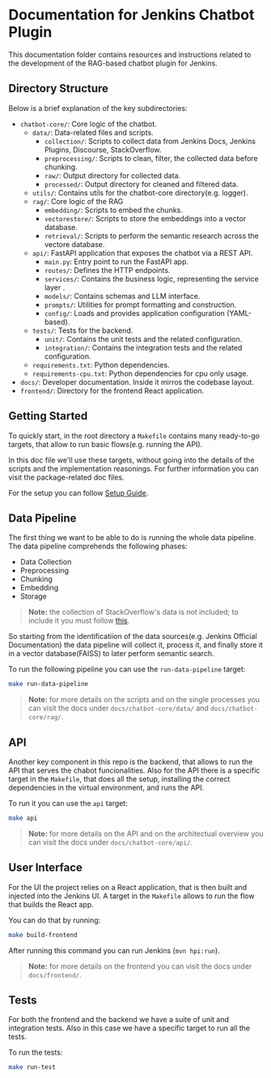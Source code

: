 # Documentation for Jenkins Chatbot Plugin

This documentation folder contains resources and instructions related to the development of the RAG-based chatbot plugin for Jenkins.

## Directory Structure

Below is a brief explanation of the key subdirectories:

- `chatbot-core/`: Core logic of the chatbot.
  - `data/`: Data-related files and scripts.
    - `collection/`: Scripts to collect data from Jenkins Docs, Jenkins Plugins, Discourse, StackOverflow.
    - `preprocessing/`: Scripts to clean, filter, the collected data before chunking.
    - `raw/`: Output directory for collected data.
    - `processed/`: Output directory for cleaned and filtered data.
  - `utils/`: Contains utils for the chatbot-core directory(e.g. logger).
  - `rag/`: Core logic of the RAG
    - `embedding/`: Scripts to embed the chunks.
    - `vectorestore/`: Scripts to store the embeddings into a vector database.
    - `retrieval/`: Scripts to perform the semantic research across the vectore database.
  - `api/`: FastAPI application that exposes the chatbot via a REST API.
    - `main.py`: Entry point to run the FastAPI app.
    - `routes/`: Defines the HTTP endpoints.
    - `services/`: Contains the business logic, representing the service layer .
    - `models/`: Contains schemas and LLM interface.
    - `prompts/`: Utilities for prompt formatting and construction.
    - `config/`: Loads and provides application configuration (YAML-based).
  - `tests/`: Tests for the backend.
    - `unit/`: Contains the unit tests and the related configuration.
    - `integration/`: Contains the integration tests and the related configuration.
  - `requirements.txt`: Python dependencies.
  - `requirements-cpu.txt`: Python dependencies for cpu only usage.
- `docs/`: Developer documentation. Inside it mirros the codebase layout.
- `frontend/`: Directory for the frontend React application.

## Getting Started

To quickly start, in the root directory a `Makefile` contains many ready-to-go targets, that allow to run basic flows(e.g. running the API).

In this doc file we'll use these targets, without going into the details of the scripts and the implementation reasonings. For further information you can visit the package-related doc files.

For the setup you can follow [Setup Guide](setup.md).

## Data Pipeline

The first thing we want to be able to do is running the whole data pipeline. The data pipeline comprehends the following phases:
- Data Collection
- Preprocessing
- Chunking
- Embedding
- Storage

> **Note:** the collection of StackOverflow's data is not included; to include it you must follow [this](chatbot-core/data/collection.md).

So starting from the identificatiion of the data sources(e.g. Jenkins Official Documentation) the data pipeline will collect it, process it, and finally store it in a vector database(FAISS) to later perform semantic search.

To run the following pipeline you can use the `run-data-pipeline` target:
```bash
make run-data-pipeline
```

> **Note:** for more details on the scripts and on the single processes you can visit the docs under `docs/chatbot-core/data/` and `docs/chatbot-core/rag/`.

## API

Another key component in this repo is the backend, that allows to run the API that serves the chabot funcionalities. Also for the API there is a specific target in the `Makefile`, that does all the setup, installing the correct dependencies in the virtual environment, and runs the API.

To run it you can use the `api` target:
```bash
make api
```

> **Note:** for more details on the API and on the architectual overview you can visit the docs under `docs/chatbot-core/api/`.

## User Interface

For the UI the project relies on a React application, that is then built and injected into the Jenkins UI. A target in the `Makefile` allows to run the flow that builds the React app.

You can do that by running:
```bash
make build-frontend
```

After running this command you can run Jenkins (`mvn hpi:run`).

> **Note:** for more details on the frontend you can visit the docs under `docs/frontend/`.

## Tests

For both the frontend and the backend we have a suite of unit and integration tests. Also in this case we have a specific target to run all the tests.

To run the tests:
```bash
make run-test
```
